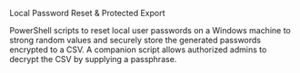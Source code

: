 Local Password Reset & Protected Export

PowerShell scripts to reset local user passwords on a Windows machine to strong random values and securely store the generated passwords encrypted to a CSV. A companion script allows authorized admins to decrypt the CSV by supplying a passphrase.
